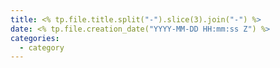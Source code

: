 ```yaml
---
title: <% tp.file.title.split("-").slice(3).join("-") %>
date: <% tp.file.creation_date("YYYY-MM-DD HH:mm:ss Z") %>
categories:
  - category
---
```

